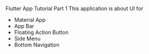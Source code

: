 Flutter App Tutorial Part 1
This application is about UI for
- Material App
- App Bar
- Floating Action Button
- Side Menu
- Bottom Navigation